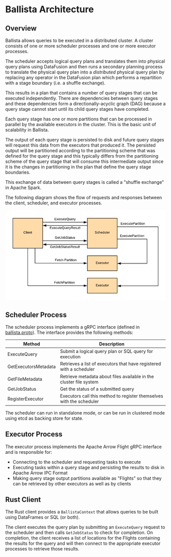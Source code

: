<!---
  Licensed to the Apache Software Foundation (ASF) under one
  or more contributor license agreements.  See the NOTICE file
  distributed with this work for additional information
  regarding copyright ownership.  The ASF licenses this file
  to you under the Apache License, Version 2.0 (the
  "License"); you may not use this file except in compliance
  with the License.  You may obtain a copy of the License at

    http://www.apache.org/licenses/LICENSE-2.0

  Unless required by applicable law or agreed to in writing,
  software distributed under the License is distributed on an
  "AS IS" BASIS, WITHOUT WARRANTIES OR CONDITIONS OF ANY
  KIND, either express or implied.  See the License for the
  specific language governing permissions and limitations
  under the License.
-->

# Ballista Architecture

## Overview

Ballista allows queries to be executed in a distributed cluster. A cluster consists of one or
more scheduler processes and one or more executor processes.

The scheduler accepts logical query plans and translates them into physical query plans using DataFusion and then
runs a secondary planning process to translate the physical query plan into a _distributed_ physical
query plan by replacing any operator in the DataFusion plan which performs a repartition with a stage boundary 
(i.e. a shuffle exchange).

This results in a plan that contains a number of query stages that can be executed independently. There are
dependencies between query stages and these dependencies form a directionally-acyclic graph (DAG) because a query
stage cannot start until its child query stages have completed.

Each query stage has one or more partitions that can be processed in parallel by the available
executors in the cluster. This is the basic unit of scalability in Ballista.

The output of each query stage is persisted to disk and future query stages will request this data from the executors
that produced it. The persisted output will be partitioned according to the partitioning scheme that was defined for
the query stage and this typically differs from the partitioning scheme of the query stage that will consume this
intermediate output since it is the changes in partitioning in the plan that define the query stage boundaries.

This exchange of data between query stages is called a "shuffle exchange" in Apache Spark.

The following diagram shows the flow of requests and responses between the client, scheduler, and executor
processes.

![Query Execution Flow](images/query-execution.png)

## Scheduler Process

The scheduler process implements a gRPC interface (defined in
[ballista.proto](../rust/core/proto/ballista.proto)). The interface provides the following methods:

| Method               | Description                                                          |
| -------------------- | -------------------------------------------------------------------- |
| ExecuteQuery         | Submit a logical query plan or SQL query for execution               |
| GetExecutorsMetadata | Retrieves a list of executors that have registered with a scheduler  |
| GetFileMetadata      | Retrieve metadata about files available in the cluster file system   |
| GetJobStatus         | Get the status of a submitted query                                  |
| RegisterExecutor     | Executors call this method to register themselves with the scheduler |

The scheduler can run in standalone mode, or can be run in clustered mode using etcd as backing store for state.

## Executor Process

The executor process implements the Apache Arrow Flight gRPC interface and is responsible for:

- Connecting to the scheduler and requesting tasks to execute
- Executing tasks within a query stage and persisting the results to disk in Apache Arrow IPC Format
- Making query stage output partitions available as "Flights" so that they can be retrieved by other executors as well
  as by clients

## Rust Client

The Rust client provides a `BallistaContext` that allows queries to be built using DataFrames or SQL (or both).

The client executes the query plan by submitting an `ExecuteQuery` request to the scheduler and then calls
`GetJobStatus` to check for completion. On completion, the client receives a list of locations for the Flights
containing the results for the query and will then connect to the appropriate executor processes to retrieve
those results.
